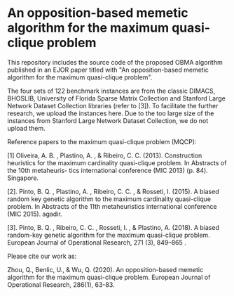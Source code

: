 # An opposition-based memetic algorithm for the maximum quasi-clique problem
This repository includes the source code of the proposed OBMA algorithm published in an EJOR paper titled with "An opposition-based memetic algorithm for the maximum quasi-clique problem".

The four sets of 122 benchmark instances are from the classic DIMACS, BHOSLIB, University of Florida Sparse Matrix Collection and Stanford Large Network Dataset Collection libraries (refer to [3]). To facilitate the further research, we upload the instances here. Due to the too large size of the instances from Stanford Large Network Dataset Collection, we do not upload them.

Reference papers to the maximum quasi-clique problem (MQCP):

[1] Oliveira, A. B. , Plastino, A. , & Ribeiro, C. C. (2013). Construction heuristics for the maximum cardinality quasi-clique problem. In Abstracts of the 10th metaheuris- tics international conference (MIC 2013) (p. 84). Singapore.

[2]. Pinto, B. Q. , Plastino, A. , Ribeiro, C. C. , & Rosseti, I. (2015). A biased random key genetic algorithm to the maximum cardinality quasi-clique problem. In Abstracts of the 11th metaheuristics international conference (MIC 2015). agadir.

[3]. Pinto, B. Q. , Ribeiro, C. C. , Rosseti, I. , & Plastino, A. (2018). A biased random-key genetic algorithm for the maximum quasi-clique problem. European Journal of Operational Research, 271 (3), 849–865 .

Please cite our work as:

Zhou, Q., Benlic, U., & Wu, Q. (2020). An opposition-based memetic algorithm for the maximum quasi-clique problem. European Journal of Operational Research, 286(1), 63-83.

